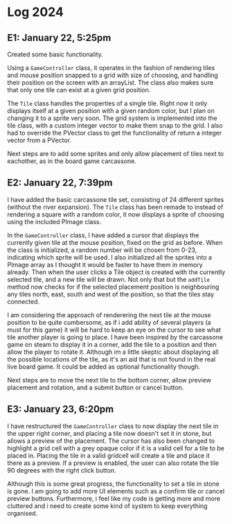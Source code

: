 # Log 2024

## E1: January 22, 5:25pm
Created some basic functionality. 

Using a `GameController` class, it operates in the fashion of rendering tiles and mouse position snapped to a grid with size of choosing, and handling their position on the screen with an arrayList. The class also makes sure that only one tile can exist at a given grid position.

The `Tile` class handles the properties of a single tile. Right now it only displays itself at a given position with a given random color, but I plan on changing it to a sprite very soon. The grid system is implemented into the tile class, with a custom integer vector to make them snap to the grid. I also had to override the PVector class to get the functionality of return a integer vector from a PVector.

Next steps are to add some sprites and only allow placement of tiles next to eachother, as in the board game carcassone.

## E2: January 22, 7:39pm
I have added the basic carcassone tile set, consisting of 24 different sprites (without the river expansion). The `Tile` class has been remade to instead of rendering a square with a random color, it now displays a sprite of choosing using the included PImage class. 

In the `GameController` class, I have added a cursor that displays the currently given tile at the mouse position, fixed on the grid as before. When the class is initialized, a random number will be chosen from 0-23, indicating which sprite will be used. I also initialized all the sprites into a PImage array as I thought it would be faster to have them in memory already. Then when the user clicks a Tile object is created with the currently selected tile, and a new tile will be drawn. Not only that but the `addTile` method now checks for if the selected placement position is neighbouring any tiles north, east, south and west of the position, so that the tiles stay connected.

I am considering the approach of renderering the next tile at the mouse position to be quite cumbersome, as if i add ability of several players (a must for this game) it will be hard to keep an eye on the cursor to see what tile another player is going to place. I have been inspired by the carcassone game on steam to display it in a corner, add the tile to a position and then allow the player to rotate it. Although im a little skeptic about displaying all the possible locations of the tile, as it's an aid that is not found in the real live board game. It could be added as optional functionality though.

Next steps are to move the next tile to the bottom corner, allow preview placement and rotation, and a submit button or cancel button.

## E3: January 23, 6:20pm
I have restructured the `GameController` class to now display the next tile in the upper right corner, and placing a tile now doesn't set it in stone, but allows a preview of the placement. The cursor has also been changed to highlight a grid cell with a grey opaque color if it is a valid cell for a tile to be placed in. Placing the tile in a valid gridcell will create a tile and place it there as a preview. If a preview is enabled, the user can also rotate the tile 90 degrees with the right click button. 

Although this is some great progress, the functionality to set a tile in stone is gone. I am going to add more UI elements such as a confirm tile or cancel preview buttons. Furthermore, i feel like my code is getting more and more cluttered and i need to create some kind of system to keep everything organised. 